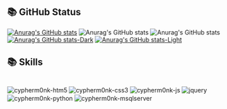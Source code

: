  ## 📚 GitHub Status
 [![Anurag's GitHub stats](https://github-readme-stats.vercel.app/api?username=anuraghazra)](https://github.com/GustaDNS/github-readme-stats)
 ![Anurag's GitHub stats](https://github-readme-stats.vercel.app/api?username=GustaDNS&show=reviews,discussions_started,discussions_answered,prs_merged,prs_merged_percentage)
 ![Anurag's GitHub stats](https://github-readme-stats.vercel.app/api?username=GustaDNS&show_icons=true)
 [![Anurag's GitHub stats-Dark](https://github-readme-stats.vercel.app/api?username=GustaDNS&show_icons=true&theme=dark#gh-dark-mode-only)](https://github.com/GustaDNS/github-readme-stats#gh-dark-mode-only)
[![Anurag's GitHub stats-Light](https://github-readme-stats.vercel.app/api?username=GustaDNS&show_icons=true&theme=default#gh-light-mode-only)](https://github.com/GustaDNS/github-readme-stats#gh-light-mode-only)
 
 ## 📚 Skills
<div style="display: inline_block"><br>
  <img align="center" alt="cypherm0nk-htm5"  src="https://img.shields.io/badge/HTML5-E34F26?style=for-the-badge&logo=html5&logoColor=white">
  <img align="center" alt="cypherm0nk-css3"  src="https://img.shields.io/badge/CSS3-1572B6?style=for-the-badge&logo=css3&logoColor=white">
  <img align="center" alt="cypherm0nk-js"  src="https://img.shields.io/badge/JavaScript-F7DF1E?style=for-the-badge&logo=javascript&logoColor=black">
  <img align="center" alt="jquery"  src="https://img.shields.io/badge/C-0769AD?style=for-the-badge&logo=C&logoColor=blue">
  <img align="center" alt="cypherm0nk-python"  src="https://img.shields.io/badge/Python-14354C?style=for-the-badge&logo=python&logoColor=white">
  <img align="center" alt="cypherm0nk-msqlserver"  src="https://img.shields.io/badge/Microsoft_SQL_Server-CC2927?style=for-the-badge&logo=microsoft-sql-server&logoColor=white">
</div>
